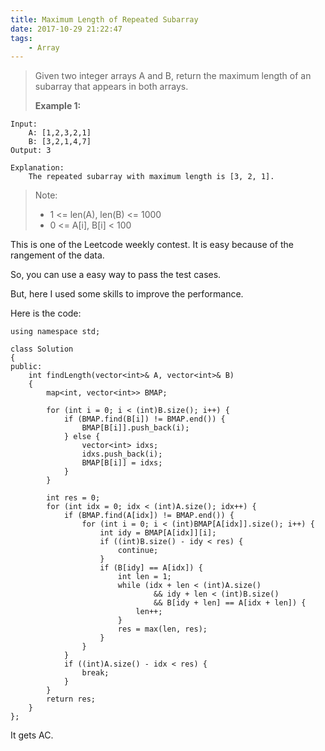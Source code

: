 ```yaml
---
title: Maximum Length of Repeated Subarray
date: 2017-10-29 21:22:47
tags:
    - Array
---
```


> Given two integer arrays A and B, return the maximum length of an subarray that appears in both arrays.
>
> **Example 1:**
```
Input:
    A: [1,2,3,2,1]
    B: [3,2,1,4,7]
Output: 3

Explanation:
    The repeated subarray with maximum length is [3, 2, 1].
```
> Note:
> + 1 <= len(A), len(B) <= 1000
> + 0 <= A[i], B[i] < 100

<!--more-->

This is one of the Leetcode weekly contest. It is easy because of the rangement of the data.

So, you can use a easy way to pass the test cases.

But, here I used some skills to improve the performance.

Here is the code:

```
using namespace std;

class Solution
{
public:
    int findLength(vector<int>& A, vector<int>& B)
    {
        map<int, vector<int>> BMAP;

        for (int i = 0; i < (int)B.size(); i++) {
            if (BMAP.find(B[i]) != BMAP.end()) {
                BMAP[B[i]].push_back(i);
            } else {
                vector<int> idxs;
                idxs.push_back(i);
                BMAP[B[i]] = idxs;
            }
        }

        int res = 0;
        for (int idx = 0; idx < (int)A.size(); idx++) {
            if (BMAP.find(A[idx]) != BMAP.end()) {
                for (int i = 0; i < (int)BMAP[A[idx]].size(); i++) {
                    int idy = BMAP[A[idx]][i];
                    if ((int)B.size() - idy < res) {
                        continue;
                    }
                    if (B[idy] == A[idx]) {
                        int len = 1;
                        while (idx + len < (int)A.size()
                                && idy + len < (int)B.size()
                                && B[idy + len] == A[idx + len]) {
                            len++;
                        }
                        res = max(len, res);
                    }
                }
            }
            if ((int)A.size() - idx < res) {
                break;
            }
        }
        return res;
    }
};
```

It gets AC.
